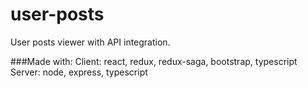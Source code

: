 # user-posts

User posts viewer with API integration.

###Made with:
Client: react, redux, redux-saga, bootstrap, typescript
Server: node, express, typescript
